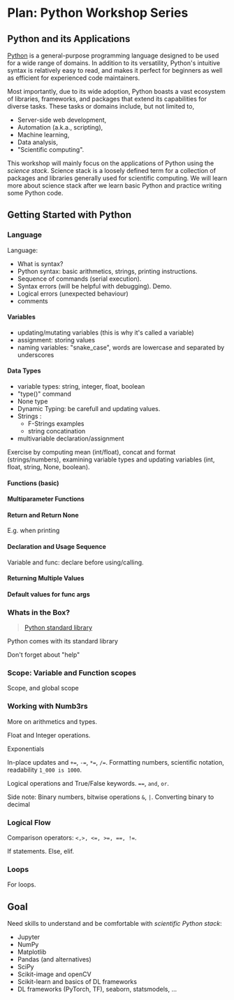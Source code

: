 # Plan: Python Workshop Series

## Python and its Applications

[Python](https://www.python.org/) is a general-purpose programming language
designed to be used for a wide range of domains. In addition to its versatility,
Python's intuitive syntax is relatively easy to read, and makes it perfect for
beginners as well as efficient for experienced code maintainers.

Most importantly, due to its wide adoption, Python boasts a vast ecosystem of
libraries, frameworks, and packages that extend its capabilities for diverse
tasks. These tasks or domains include, but not limited to,

- Server-side web development,
- Automation (a.k.a., scripting),
- Machine learning,
- Data analysis,
- "Scientific computing".

This workshop will mainly focus on the applications of Python using the
*science stack*. Science stack is a loosely defined term for a collection of packages
and libraries generally used for scientific computing. We will learn more about
science stack after we learn basic Python and practice writing some Python code.

## Getting Started with Python

### Language

Language:

- What is syntax?
- Python syntax: basic arithmetics, strings, printing instructions.
- Sequence of commands (serial execution).
- Syntax errors (will be helpful with debugging). Demo.
- Logical errors (unexpected behaviour)
- comments

#### Variables

- updating/mutating variables (this is why it's called a variable)
- assignment: storing values
- naming variables: "snake_case", words are lowercase and separated by underscores

#### Data Types

- variable types: string, integer, float, boolean
- "type()" command
- None type
- Dynamic Typing: be carefull and updating values.
- Strings :
  - F-Strings examples
  - string concatination
- multivariable declaration/assignment

Exercise by computing mean (int/float), concat and format (strings/numbers),
examining variable types and updating variables (int, float, string, None,
boolean).  

#### Functions (basic)

#### Multiparameter Functions

#### Return and Return None

E.g. when printing

#### Declaration and Usage Sequence

Variable and func: declare before using/calling.

#### Returning Multiple Values

#### Default values for func args

### Whats in the Box?

> [Python standard library](https://docs.python.org/3/library/index.html)

Python comes with its standard library

Don't forget about "help"

### Scope: Variable and Function scopes

Scope, and global scope

### Working with Numb3rs

More on arithmetics and types.

Float and Integer operations.

Exponentials

In-place updates and `+=`, `-=`, `*=`, `/=`. Formatting numbers, scientific
notation, readability `1_000 is 1000`.

Logical operations and True/False keywords. `==`, `and`, `or`.

Side note: Binary numbers, bitwise operations `&`, `|`. Converting binary to decimal

### Logical Flow

Comparison operators: `<,>, <=, >=, ==, !=`.

If statements. Else, elif.

### Loops

For loops.

## Goal

Need skills to understand and be comfortable with *scientific Python stack*:

- Jupyter
- NumPy
- Matplotlib
- Pandas (and alternatives)
- SciPy
- Scikit-image and openCV
- Scikit-learn and basics of DL frameworks
- DL frameworks (PyTorch, TF), seaborn, statsmodels, ...
